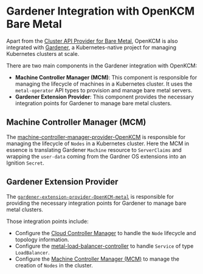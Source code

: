 # Gardener Integration with OpenKCM Bare Metal

Apart from the [Cluster API Provider for Bare Metal](/baremetal/kubernetes/capi), OpenKCM is also integrated with 
[Gardener](https://gardener.cloud), a Kubernetes-native project for managing Kubernetes clusters at scale.

There are two main components in the Gardener integration with OpenKCM:
- **Machine Controller Manager (MCM)**: This component is responsible for managing the lifecycle of machines in a Kubernetes cluster. It uses the `metal-operator` API types to provision and manage bare metal servers.
- **Gardener Extension Provider**: This component provides the necessary integration points for Gardener to manage bare metal clusters.

## Machine Controller Manager (MCM)

The [machine-controller-manager-provider-OpenKCM](https://github.com/openkcm/machine-controller-manager-provider-OpenKCM-metal)
is responsible for managing the lifecycle of `Nodes` in a Kubernetes cluster. Here the MCM in essence is translating
Gardener `Machine` resource to `ServerClaims` and wrapping the `user-data` coming from the Gardner OS extensions into
an Ignition `Secret`.

## Gardener Extension Provider

The [`gardener-extension-provider-OpenKCM-metal`](https://github.com/openkcm/gardener-extension-provider-OpenKCM-metal)
is responsible for providing the necessary integration points for Gardener to manage bare metal clusters.

Those integration points include:
- Configure the [Cloud Controller Manager](/baremetal/kubernetes/cloud-controller-manager) to handle the `Node` lifecycle
and topology information.
- Configure the [metal-load-balancer-controller](/baremetal/kubernetes/metal-loadbalancer-controller) to handle `Service` of type `LoadBalancer`.
- Configure the [Machine Controller Manager (MCM)](#machine-controller-manager-mcm) to manage the creation of `Nodes` in the cluster.
